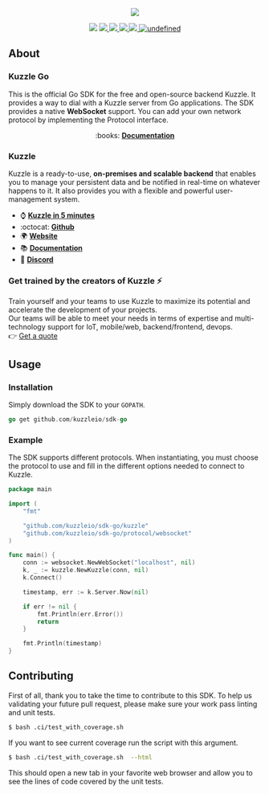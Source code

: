 <p align="center">
  <img src="https://user-images.githubusercontent.com/7868838/53850936-31e57180-3fbd-11e9-8392-8f3e26bf2aa8.png"/>
</p>
<p align="center">
  <img src="https://img.shields.io/badge/tested%20on-linux%20%7C%20osx%20%7C%20windows-blue.svg">
  <a href="https://travis-ci.org/kuzzleio/sdk-go">
    <img src="https://travis-ci.org/kuzzleio/sdk-go.svg?branch=master"/>
  </a>
  <a href="https://codecov.io/gh/kuzzleio/sdk-go">
    <img src="https://codecov.io/gh/kuzzleio/sdk-go/branch/master/graph/badge.svg" />
  </a>
  <a href="https://goreportcard.com/report/github.com/kuzzleio/sdk-go">
    <img src="https://goreportcard.com/badge/github.com/kuzzleio/sdk-go" />
  </a>
  <a href="https://godoc.org/github.com/kuzzleio/sdk-go">
    <img src="https://godoc.org/github.com/kuzzleio/sdk-go?status.svg"/>
  </a>
  <a href="https://github.com/kuzzleio/sdk-go/blob/master/LICENSE">
    <img alt="undefined" src="https://img.shields.io/github/license/kuzzleio/sdk-go.svg?style=flat">
  </a>
</p>

## About

### Kuzzle Go

This is the official Go SDK for the free and open-source backend Kuzzle. It provides a way to dial with a Kuzzle server from Go applications.
The SDK provides a native __WebSocket__ support. You can add your own network protocol by implementing the Protocol interface.

<p align="center">
  :books: <b><a href="https://docs.kuzzle.io/sdk-reference/go/2">Documentation</a></b>
</p>

### Kuzzle

Kuzzle is a ready-to-use, **on-premises and scalable backend** that enables you to manage your persistent data and be notified in real-time on whatever happens to it. 
It also provides you with a flexible and powerful user-management system.

* :watch: __[Kuzzle in 5 minutes](https://kuzzle.io/company/about-us/kuzzle-in-5-minutes/)__
* :octocat: __[Github](https://github.com/kuzzleio/kuzzle)__
* :earth_africa: __[Website](https://kuzzle.io)__
* :books: __[Documentation](https://docs.kuzzle.io)__
* :email: __[Discord](http://join.discord.kuzzle.io)__

### Get trained by the creators of Kuzzle :zap:

Train yourself and your teams to use Kuzzle to maximize its potential and accelerate the development of your projects.  
Our teams will be able to meet your needs in terms of expertise and multi-technology support for IoT, mobile/web, backend/frontend, devops.  
:point_right: [Get a quote](https://hubs.ly/H0jkfJ_0)

## Usage

### Installation

Simply download the SDK to your `GOPATH`.

```go
go get github.com/kuzzleio/sdk-go
```

### Example

The SDK supports different protocols. When instantiating, 
you must choose the protocol to use and fill in the different options needed to connect to Kuzzle.  

```go
package main

import (
	"fmt"

	"github.com/kuzzleio/sdk-go/kuzzle"
	"github.com/kuzzleio/sdk-go/protocol/websocket"
)

func main() {
	conn := websocket.NewWebSocket("localhost", nil)
	k, _ := kuzzle.NewKuzzle(conn, nil)
	k.Connect()

	timestamp, err := k.Server.Now(nil)

	if err != nil {
		fmt.Println(err.Error())
		return
	}

	fmt.Println(timestamp)
}
```

## Contributing

First of all, thank you to take the time to contribute to this SDK. To help us validating your future pull request,
please make sure your work pass linting and unit tests.

```bash 
$ bash .ci/test_with_coverage.sh 
```

If you want to see current coverage run the script with this argument.

```bash 
$ bash .ci/test_with_coverage.sh  --html
```

This should open a new tab in your favorite web browser and allow you to see the lines of code covered by the unit tests.


